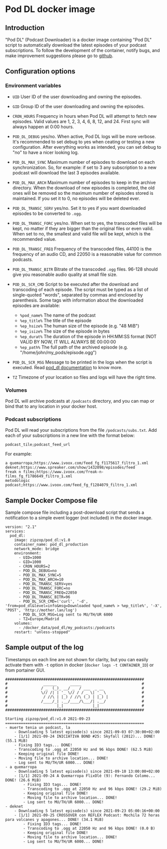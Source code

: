 # Pod DL docker image #

## Introduction ##

"Pod DL" (Podcast Downloader) is a docker image containing "Pod DL" script to automatically download the latest episodes
of your podcast subscriptions. To follow the development of the container, notify bugs, and make improvement suggestions
please go to [github](https://github.com/HeuristicPerson/pod_dl/).


## Configuration options ## 

### Environment variables ###

  * `UID` User ID of the user downloading and owning the episodes.
  * `GID` Group ID of the user downloading and owning the episodes.
  * `CRON_HOURS` Frequency in hours when Pod DL will attempt to fetch new episodes. Valid values are 1, 2, 3, 4, 6, 8, 12, and 24. First sync will always happen at 0:00 hours. 
  * `POD_DL_DEBUG` yes/no. When active, Pod DL logs will be more verbose. It's recommended to set debug to yes when ceating or testing a new configuration. After everything works as intended, you can set debug to
    "no" to have a nicer looking log.
  * `POD_DL_MAX_SYNC` Maximum number of episodes to download on each synchronization. So, for example: if set to 3 any
    subscription to a new podcast will download the last 3 episodes available.
  * `POD_DL_MAX_ARCH` Maximum number of episodes to keep in the archive directory. When the download of new episodes is
    completed, the old ones will be removed so the maximum number of episodes stored is maintained. If you set it to 0,
    no episodes will be deleted ever.
  * `POD_DL_TRANSC_SERV` yes/no. Set it to yes if you want downloaded episodes to be converted to `.ogg`.
  * `POD_DL_TRANSC_FORC` yes/no. When set to yes, the transcoded files will be kept, no matter if they are bigger than
    the original files or even valid. When set to no, the smallest and valid file will be kept, which is the recommended
    value.
  * `POD_DL_TRANSC_FREQ` Frequency of the transcoded files, 44100 is the frequency of an audio CD, and 22050 is a
    reasonable value for common podcasts.
  * `POD_DL_TRANSC_BITR` Bitrate of the transcoded `.ogg` files. 96-128 should give you reasonable audio quality at
    small file size.
  * `POD_DL_SCR_CMD` Script to be executed after the download and transcoding of each episode. The script must be typed
    as a list of single-quoted "words", separated by commas and enclosed by parenthesis. Some tags with information
    about the downloaded episodes are available:
     
    * `%pod_name%` The name of the podcast
    * `%ep_title%` The title of the episode
    * `%ep_hsize%` The human size of the episode (e.g. "48 MiB")
    * `%ep_isize%` The size of the episode in bytes
    * `%ep_durat%` The duration of the episode in HH:MM:SS format (NOT VALID BY NOW, IT WILL ALWAYS BE 00:00:00
    * `%ep_path%` The full path of the archived episode (e.g. "/home/john/my_pods/episode.ogg")

  * `POD_DL_SCR_MSG` Message to be printed in the logs when the script is executed. Read
    [pod_dl documentation](pod_dl/README.md) to know more.
  * `TZ` Timezone of your location so files and logs will have the right time.


### Volumes ###

Pod DL will archive podcasts at `/podcasts` directory, and you can map or bind that to any location in your docker host.


### Podcast subscriptions ###

Pod DL will read your subscriptions from the file `/podcasts/subs.txt`. Add each of your subscriptions in a new line
with the format below:

    podcast_tile;podcast_feed_url

For example:

    a quemarropa;https://www.ivoox.com/feed_fg_f1175617_filtro_1.xml
    deknet;https://www.spreaker.com/show/1432098/episodes/feed
    freak n films;https://www.ivoox.com/freak-n-films_fg_f1786649_filtro_1.xml
    metodologic podcast;https://www.ivoox.com/feed_fg_f1284079_filtro_1.xml


## Sample Docker Compose file ##

Sample compose file including a post-download script that sends a notification to a simple event logger (not included)
in the docker image.

    version: "2.1"
    services:
      pod_dl:
        image: zipzop/pod_dl:v1.0
        container_name: pod_dl_production
        network_mode: bridge
        environment:
          - UID=1000
          - GID=1000
          - CRON_HOURS=2
          - POD_DL_DEBUG=no
          - POD_DL_MAX_SYNC=5
          - POD_DL_MAX_ARCH=10
          - POD_DL_TRANSC_SERV=yes
          - POD_DL_TRANSC_FORC=no
          - POD_DL_TRANSC_FREQ=22050
          - POD_DL_TRANSC_BITR=96
          - POD_DL_SCR_CMD=('curl', '-d', 'from=pod_dl&level=info&msg=Downloaded %pod_name% > %ep_title%', '-X', 'POST', 'http://mother.lan/log')
          - POD_DL_SCR_MSG=Log sent to MU/TH/UR 6000
          - TZ=Europe/Madrid
        volumes:
          - /docker_data/pod_dl/my_podcasts:/podcasts
        restart: "unless-stopped"

## Sample output of the log ##

Timestamps on each line are not shown for clarity, but you can easily activate them with `-t` option
in docker (`docker logs -t CONTAINER_ID`) or from portainer GUI.

    ##############################################################
    #                ______      _____                           #
    #               / _  (_)_ __/ _  / ___  _ __                 #
    #               \// /| | '_ \// / / _ \| '_ \                #
    #                / //\ | |_) / //\ (_) | |_) |               #
    #               /____/_| .__/____/\___/| .__/                #
    #                      |_|             |_|                   #
    ##############################################################
    
    Starting zipzop/pod_dl:v1.0 2021-09-23
    ==============================================================
    - muerte tenia un podcast, la
        - Downloading 5 latest episode(s) since 2021-09-03 07:30:00+02:00
        - [1/1] 2021-09-24 INICIATIVA BOND #25: Skyfall (2012)... DONE! (55.1 MiB)
        - Fixing ID3 tags... DONE!
        - Transcoding to .ogg at 22050 Hz and 96 kbps DONE! (62.5 MiB)
        - Keeping original file DONE!
        - Moving file to archive location... DONE!
        - Log sent to MU/TH/UR 6000... DONE!
    - a quemarropa
        - Downloading 5 latest episode(s) since 2021-09-10 13:00:00+02:00
        - [1/1] 2021-09-24 A Quemarropa FlixOlé (9): Fernando Colomo... DONE! (26.6 MiB)
            - Fixing ID3 tags... DONE!
            - Transcoding to .ogg at 22050 Hz and 96 kbps DONE! (29.2 MiB)
            - Keeping original file DONE!
            - Moving file to archive location... DONE!
            - Log sent to MU/TH/UR 6000... DONE!
    - deknet
        - Downloading 5 latest episode(s) since 2021-09-23 05:00:16+00:00
        - [1/1] 2021-09-25 CROSSOVER con REFLEX Podcast: Mochila 72 horas para volcanes y apagones... DONE! (34.1 MiB)
            - Fixing ID3 tags... DONE!
            - Transcoding to .ogg at 22050 Hz and 96 kbps DONE! (0.0 B)
            - Keeping original file DONE!
            - Moving file to archive location... DONE!
            - Log sent to MU/TH/UR 6000... DONE!